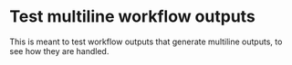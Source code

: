 # Test multiline workflow outputs

This is meant to test workflow outputs that generate multiline outputs, to see how they are handled.
